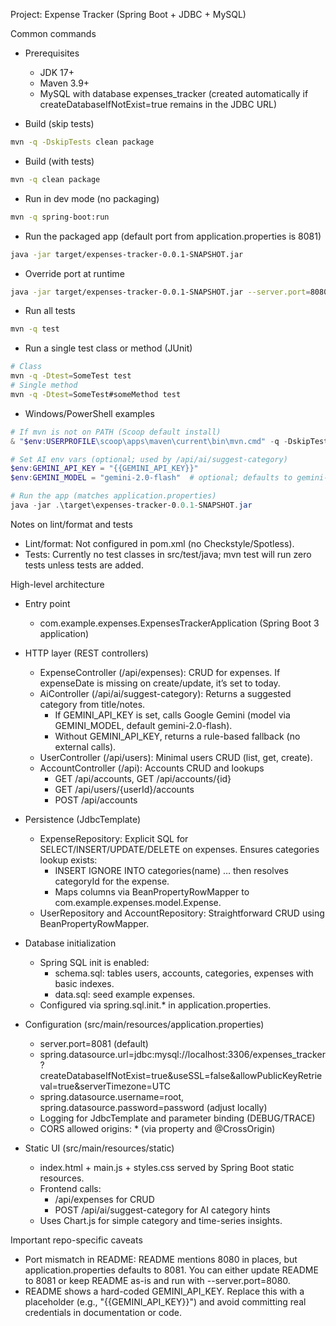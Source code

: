 
Project: Expense Tracker (Spring Boot + JDBC + MySQL)

Common commands
- Prerequisites
  - JDK 17+
  - Maven 3.9+
  - MySQL with database expenses_tracker (created automatically if createDatabaseIfNotExist=true remains in the JDBC URL)

- Build (skip tests)
```bash
mvn -q -DskipTests clean package
```

- Build (with tests)
```bash
mvn -q clean package
```

- Run in dev mode (no packaging)
```bash
mvn -q spring-boot:run
```

- Run the packaged app (default port from application.properties is 8081)
```bash
java -jar target/expenses-tracker-0.0.1-SNAPSHOT.jar
```

- Override port at runtime
```bash
java -jar target/expenses-tracker-0.0.1-SNAPSHOT.jar --server.port=8080
```

- Run all tests
```bash
mvn -q test
```

- Run a single test class or method (JUnit)
```bash
# Class
mvn -q -Dtest=SomeTest test
# Single method
mvn -q -Dtest=SomeTest#someMethod test
```

- Windows/PowerShell examples
```powershell
# If mvn is not on PATH (Scoop default install)
& "$env:USERPROFILE\scoop\apps\maven\current\bin\mvn.cmd" -q -DskipTests clean package

# Set AI env vars (optional; used by /api/ai/suggest-category)
$env:GEMINI_API_KEY = "{{GEMINI_API_KEY}}"
$env:GEMINI_MODEL = "gemini-2.0-flash"  # optional; defaults to gemini-2.0-flash

# Run the app (matches application.properties)
java -jar .\target\expenses-tracker-0.0.1-SNAPSHOT.jar
```

Notes on lint/format and tests
- Lint/format: Not configured in pom.xml (no Checkstyle/Spotless).
- Tests: Currently no test classes in src/test/java; mvn test will run zero tests unless tests are added.

High-level architecture
- Entry point
  - com.example.expenses.ExpensesTrackerApplication (Spring Boot 3 application)

- HTTP layer (REST controllers)
  - ExpenseController (/api/expenses): CRUD for expenses. If expenseDate is missing on create/update, it’s set to today.
  - AiController (/api/ai/suggest-category): Returns a suggested category from title/notes.
    - If GEMINI_API_KEY is set, calls Google Gemini (model via GEMINI_MODEL, default gemini-2.0-flash).
    - Without GEMINI_API_KEY, returns a rule-based fallback (no external calls).
  - UserController (/api/users): Minimal users CRUD (list, get, create).
  - AccountController (/api): Accounts CRUD and lookups
    - GET /api/accounts, GET /api/accounts/{id}
    - GET /api/users/{userId}/accounts
    - POST /api/accounts

- Persistence (JdbcTemplate)
  - ExpenseRepository: Explicit SQL for SELECT/INSERT/UPDATE/DELETE on expenses. Ensures categories lookup exists:
    - INSERT IGNORE INTO categories(name) … then resolves categoryId for the expense.
    - Maps columns via BeanPropertyRowMapper to com.example.expenses.model.Expense.
  - UserRepository and AccountRepository: Straightforward CRUD using BeanPropertyRowMapper.

- Database initialization
  - Spring SQL init is enabled:
    - schema.sql: tables users, accounts, categories, expenses with basic indexes.
    - data.sql: seed example expenses.
  - Configured via spring.sql.init.* in application.properties.

- Configuration (src/main/resources/application.properties)
  - server.port=8081 (default)
  - spring.datasource.url=jdbc:mysql://localhost:3306/expenses_tracker?createDatabaseIfNotExist=true&useSSL=false&allowPublicKeyRetrieval=true&serverTimezone=UTC
  - spring.datasource.username=root, spring.datasource.password=password (adjust locally)
  - Logging for JdbcTemplate and parameter binding (DEBUG/TRACE)
  - CORS allowed origins: * (via property and @CrossOrigin)

- Static UI (src/main/resources/static)
  - index.html + main.js + styles.css served by Spring Boot static resources.
  - Frontend calls:
    - /api/expenses for CRUD
    - POST /api/ai/suggest-category for AI category hints
  - Uses Chart.js for simple category and time-series insights.

Important repo-specific caveats
- Port mismatch in README: README mentions 8080 in places, but application.properties defaults to 8081. You can either update README to 8081 or keep README as-is and run with --server.port=8080.
- README shows a hard-coded GEMINI_API_KEY. Replace this with a placeholder (e.g., "{{GEMINI_API_KEY}}") and avoid committing real credentials in documentation or code.
